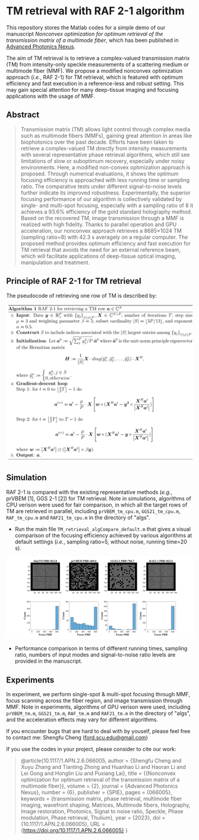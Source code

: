 # TM retrieval with RAF 2-1 algorithm

This repository stores the Matlab codes for a simple demo of our manuscript *Nonconvex optimization for optimum retrieval of the transmission matrix of a multimode fiber*, which has been published in [Advanced Photonics Nexus](https://doi.org/10.1117/1.APN.2.6.066005).   

The aim of TM retrieval is to retrieve a complex-valued transmission matrix (TM) from intensity-only speckle measurements of a scattering medium or multimode fiber (MMF). We propose a modified nonconvex optimization approach (*i.e.*, RAF 2-1) for TM retrieval, which is featured with optimum efficiency and fast execution in a reference-less and robust setting. This may gain special attention for many deep-tissue imaging and focusing applications with the usage of MMF.

## Abstract
> Transmission matrix (TM) allows light control through complex media such as multimode fibers (MMFs), gaining great attention in areas like biophotonics over the past decade. Efforts have been taken to retrieve a complex-valued TM directly from intensity measurements with several representative phase retrieval algorithms, which still see limitations of slow or suboptimum recovery, especially under noisy environments. Here, a modified non-convex optimization approach is proposed. Through numerical evaluations, it shows the optimum focusing efficiency is approached with less running time or sampling ratio. The comparative tests under different signal-to-noise levels further indicate its improved robustness. Experimentally, the superior focusing performance of our algorithm is collectively validated by single- and multi-spot focusing, especially with a sampling ratio of 8 it achieves a 93.6\% efficiency of the gold standard holography method. Based on the recovered TM, image transmission through a MMF is realized with high fidelity. Thanks to parallel operation and GPU acceleration, our nonconvex approach retrieves a 8685×1024 TM (sampling ratio=8) with 42.3 s averagely on a regular computer. The proposed method provides optimum efficiency and fast execution for TM retrieval that avoids the need for an external reference beam, which will facilitate applications of deep-tissue optical imaging, manipulation and treatment.

## Principle of RAF 2-1 for TM retrieval
The pseudocode of retrieving one row of TM is described by:  

<img src="https://github.com/Ford666/RAF21_TM_retrieval/blob/main/images/RAF 2-1.PNG " width="800px">


## Simulation
RAF 2-1 is compared with the existing representative methods (*e.g.*, prVBEM [1], GGS 2-1 [2]) for TM retrieval. Note in simulations, algorithms of CPU verison were used for fair comparison, in which all the target rows of TM are retrieved in parallel, including `prVBEM_tm_cpu.m`, `GGS21_tm_cpu.m`, `RAF_tm_cpu.m` and `RAF21_tm_cpu.m` in the directory of "algs". 

- Run the main file `TM_retrieval_algCompare_default.m` that gives a visual comparison of the focusing efficiency achieved by various algorithms at default settings (*i.e.*, sampling ratio=5, without noise, running time=20 s).
<img src="https://github.com/Ford666/RAF21_TM_retrieval/blob/main/images/Algorithm_comparison_image_histogram_default.png " width="1000px">

- Performance comparison in terms of different running times, sampling ratio, numbers of input modes and signal-to-noise ratio levels are provided in the manuscript.


## Experiments
In experiment, we perform single-spot & multi-spot focusing through MMF, focus scanning across the fiber region, and image transmission through MMF. Note in experiments, algorithms of GPU verison were used, including `prVBEM_tm.m`, `GGS21_tm.m`, `RAF_tm.m` and `RAF21_tm.m` in the directory of "algs", and the acceleration effects may vary for different algorithms.


If you encounter bugs that are hard to deal with by youself, please feel free to contact me: Shengfu Cheng (ford.scu.edu@gmail.com)

If you use the codes in your project, please consider to cite our work:
> @article{10.1117/1.APN.2.6.066005,
author = {Shengfu Cheng and Xuyu Zhang and Tianting Zhong and Huanhao Li and Haoran Li and Lei Gong and Honglin Liu and Puxiang Lai},
title = {{Nonconvex optimization for optimum retrieval of the transmission matrix of a multimode fiber}},
volume = {2},
journal = {Advanced Photonics Nexus},
number = {6},
publisher = {SPIE},
pages = {066005},
keywords = {transmission matrix, phase retrieval, multimode fiber imaging, wavefront shaping, Matrices, Multimode fibers, Holography, Image restoration, Photonics, Signal to noise ratio, Speckle, Phase modulation, Phase retrieval, Thulium},
year = {2023},
doi = {10.1117/1.APN.2.6.066005},
URL = {https://doi.org/10.1117/1.APN.2.6.066005}
}
